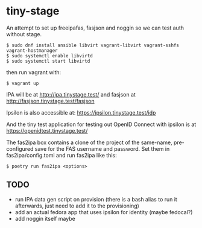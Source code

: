 # tiny-stage

An attempt to set up freeipafas, fasjson and noggin so we can test auth without stage.

```
$ sudo dnf install ansible libvirt vagrant-libvirt vagrant-sshfs vagrant-hostmanager
$ sudo systemctl enable libvirtd
$ sudo systemctl start libvirtd
```

then run vagrant with:

```
$ vagrant up
```

IPA will be at http://ipa.tinystage.test/ and fasjson at http://fasjson.tinystage.test/fasjson

Ipsilon is also accessible at: https://ipsilon.tinystage.test/idp

And the tiny test application for testing out OpenID Connect with ipsilon is at https://openidtest.tinystage.test/

The fas2ipa box contains a clone of the project of the same-name, pre-configured save for the FAS
username and password. Set them in fas2ipa/config.toml and run fas2ipa like this:

```
$ poetry run fas2ipa <options>
```

## TODO

* run IPA data gen script on provision (there is a bash alias to run it afterwards, just need to add it to the provisioning)
* add an actual fedora app that uses ipsilon for identity (maybe fedocal?)
* add noggin itself maybe
